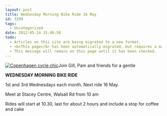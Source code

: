```yaml
---
layout: post
title: Wednesday Morning Bike Ride 16 May
id: 3299
tags:
  - Uncategorized
date: 2012-05-14 15:46:58
todo:
  - Articles on this site are being migrated to a new format.
  - <b>This page</b> has been automatically migrated, but requires a manual check-&amp;-tune to ensure the format and links all work as expected.
  - This message will remain on this page until it has been checked.
---
```


[![Copenhagen cycle chic](http://www.pompeybug.co.uk/wp-content/uploads/2011/08/600px-Copenhagen_cycle_chic-300x300.jpg "Copenhagen cycle chic")](http://www.pompeybug.co.uk/wp-content/uploads/2011/08/600px-Copenhagen_cycle_chic.jpg)Join Gill, Pam and friends for a gentle

**WEDNESDAY MORNING BIKE RIDE**

1st and 3rd Wednesdays each month. Next ride 16 May.

Meet at Stacey Centre, Walsall Rd from 10 am

Rides will start at 10.30, last for about 2 hours and include a stop for coffee and cake
